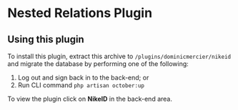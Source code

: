 # Nested Relations Plugin
 
## Using this plugin 

To install this plugin, extract this archive to `/plugins/dominicmercier/nikeid` and migrate the database by performing one of the following:

1. Log out and sign back in to the back-end; or
2. Run CLI command `php artisan october:up`

To view the plugin click on **NikeID** in the back-end area.
